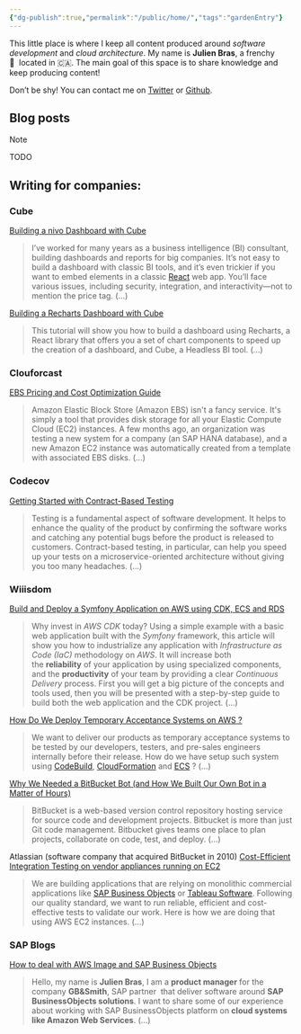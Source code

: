```yaml
---
{"dg-publish":true,"permalink":"/public/home/","tags":"gardenEntry"}
---
```




This little place is where I keep all content produced around _software development_ and _cloud architecture_. My name is **Julien Bras**, a frenchy 🐸  located in 🇨🇦. The main goal of this space is to share knowledge and keep producing content!

Don’t be shy! You can contact me on [Twitter](https://twitter.com/_julbrs) or [Github](https://github.com/julbrs).

## Blog posts

> [!NOTE] 
> TODO
##  Writing for companies:
### Cube
[Building a nivo Dashboard with Cube](https://cube.dev/blog/building-a-nivo-dashboard-with-cube)
> I’ve worked for many years as a business intelligence (BI) consultant, building dashboards and reports for big companies. It’s not easy to build a dashboard with classic BI tools, and it’s even trickier if you want to embed elements in a classic [React](https://reactjs.org/) web app. You’ll face various issues, including security, integration, and interactivity—not to mention the price tag. (...)

[Building a Recharts Dashboard with Cube](https://cube.dev/blog/building-a-recharts-dashboard-with-cube/)
> This tutorial will show you how to build a dashboard using Recharts, a React library that offers you a set of chart components to speed up the creation of a dashboard, and Cube, a Headless BI tool. (...)

### Clouforcast
[EBS Pricing and Cost Optimization Guide](https://www.cloudforecast.io/blog/ebs-pricing/)
> Amazon Elastic Block Store (Amazon EBS) isn't a fancy service. It's simply a tool that provides disk storage for all your Elastic Compute Cloud (EC2) instances. A few months ago, an organization was testing a new system for a company (an SAP HANA database), and a new Amazon EC2 instance was automatically created from a template with associated EBS disks. (...)

### Codecov
[Getting Started with Contract-Based Testing](https://about.codecov.io/blog/getting-started-with-contract-based-testing/)
> Testing is a fundamental aspect of software development. It helps to enhance the quality of the product by confirming the software works and catching any potential bugs before the product is released to customers. Contract-based testing, in particular, can help you speed up your tests on a microservice-oriented architecture without giving you too many headaches. (...)

### Wiiisdom
[Build and Deploy a Symfony Application on AWS using CDK, ECS and RDS](https://medium.com/wiiisdom-labs/build-and-deploy-a-symfony-application-on-aws-using-cdk-ecs-and-rds-ec8c85465af6)
> Why invest in _AWS CDK_ today? Using a simple example with a basic web application built with the _Symfony_ framework, this article will show you how to industrialize any application with _Infrastructure as Code (IaC)_ methodology on _AWS_. It will increase both the **reliability** of your application by using specialized components, and the **productivity** of your team by providing a clear _Continuous Delivery_ process. First you will get a big picture of the concepts and tools used, then you will be presented with a step-by-step guide to build both the web application and the CDK project. (...)

[How Do We Deploy Temporary Acceptance Systems on AWS ?](https://medium.com/wiiisdom-labs/how-do-we-deploy-temporary-acceptance-systems-on-aws-83103e06cfd1)
> We want to deliver our products as temporary acceptance systems to be tested by our developers, testers, and pre-sales engineers internally before their release. How do we have setup such system using [CodeBuild](https://aws.amazon.com/codebuild/), [CloudFormation](https://aws.amazon.com/cloudformation) and [ECS](https://aws.amazon.com/ecs/) ? (...)

[Why We Needed a BitBucket Bot (and How We Built Our Own Bot in a Matter of Hours)](https://medium.com/wiiisdom-labs/why-we-need-a-bitbucket-bot-and-how-we-have-made-it-f90a6da9dbcb)
> BitBucket is a web-based version control repository hosting service for source code and development projects. Bitbucket is more than just Git code management. Bitbucket gives teams one place to plan projects, collaborate on code, test, and deploy. (...)

Atlassian (software company that acquired BitBucket in 2010)
[Cost-Efficient Integration Testing on vendor appliances running on EC2](https://medium.com/wiiisdom-labs/cost-efficient-integration-testing-on-vendor-appliances-running-on-ec2-7101cf1ba895)
> We are building applications that are relying on monolithic commercial applications like [SAP Business Objects](https://www.sap.com/products/bi-platform.html) or [Tableau Software](https://www.tableau.com/). Following our quality standard, we want to run reliable, efficient and cost-effective tests to validate our work. Here is how we are doing that using AWS EC2 instances. (...)

### SAP Blogs
[How to deal with AWS Image and SAP Business Objects](https://blogs.sap.com/2020/08/26/how-to-deal-with-aws-image-and-sap-business-objects/)
> Hello, my name is **Julien Bras**, I am a **product manager** for the company **GB&Smith**, SAP partner  that deliver software around **SAP BusinessObjects solutions**. I want to share some of our experience about working with SAP BusinessObjects platform on **cloud systems like Amazon Web Services**. (...)